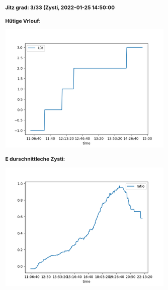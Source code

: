 ### Jitz grad: 3/33 (Zysti, 2022-01-25 14:50:00

### Hütige Vrlouf:
![Graph](Today.png)

### E durschnittleche Zysti:
![Graph](Zysti.png)